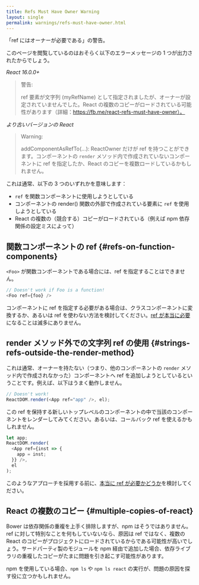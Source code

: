 ```yaml
---
title: Refs Must Have Owner Warning
layout: single
permalink: warnings/refs-must-have-owner.html
---
```


「ref にはオーナーが必要である」の警告。

このページを閲覧しているのはおそらく以下のエラーメッセージの 1 つが出力されたからでしょう。

*React 16.0.0+*
> 警告:
>
> ref 要素が文字列 (myRefName) として指定されましたが、オーナーが設定されていませんでした。React の複数のコピーがロードされている可能性があります（詳細：https://fb.me/react-refs-must-have-owner）。

*より古いバージョンの React*
> Warning:
>
> addComponentAsRefTo(...): ReactOwner だけが ref を持つことができます。コンポーネントの `render` メソッド内で作成されていないコンポーネントに ref を指定したか、React のコピーを複数ロードしているかもしれません。

これは通常、以下の 3 つのいずれかを意味します：

- `ref` を関数コンポーネントに使用しようとしている
- コンポーネントの render() 関数の外部で作成されている要素に `ref` を使用しようとしている
- React の複数の（競合する）コピーがロードされている（例えば npm 依存関係の設定ミスによって）

## 関数コンポーネントの ref {#refs-on-function-components}

`<Foo>` が関数コンポーネントである場合には、ref を指定することはできません。

```js
// Doesn't work if Foo is a function!
<Foo ref={foo} />
```

コンポーネントに ref を指定する必要がある場合は、クラスコンポーネントに変換するか、あるいは ref を使わない方法を検討してください。[ref が本当に必要](/docs/refs-and-the-dom.html#when-to-use-refs)になることは滅多にありません。

## render メソッド外での文字列 ref の使用  {#strings-refs-outside-the-render-method}

これは通常、オーナーを持たない（つまり、他のコンポーネントの `render` メソッド内で作成されなかった）コンポーネントへ ref を追加しようとしているということです。例えば、以下はうまく動作しません。

```js
// Doesn't work!
ReactDOM.render(<App ref="app" />, el);
```

この ref を保持する新しいトップレベルのコンポーネントの中で当該のコンポーネントをレンダーしてみてください。あるいは、コールバック ref を使えるかもしれません。

```js
let app;
ReactDOM.render(
  <App ref={inst => {
    app = inst;
  }} />,
  el
);
```

このようなアプローチを採用する前に、[本当に ref が必要かどうか](/docs/refs-and-the-dom.html#when-to-use-refs)を検討してください。

## React の複数のコピー {#multiple-copies-of-react}

Bower は依存関係の重複を上手く排除しますが、npm はそうではありません。ref に対して特別なことを何もしていないなら、原因は ref ではなく、複数の React のコピーがプロジェクトにロードされているからである可能性が高いでしょう。サードパーティ製のモジュールを npm 経由で追加した場合、依存ライブラリの重複したコピーがたまに問題を引き起こす可能性があります。

npm を使用している場合、`npm ls` や `npm ls react` の実行が、問題の原因を探す役に立つかもしれません。
